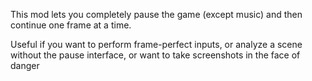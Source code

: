 This mod lets you completely pause the game (except music) and then continue one frame at a time.

Useful if you want to perform frame-perfect inputs, or analyze a scene without the pause interface, or want to take screenshots in the face of danger
